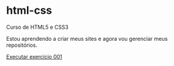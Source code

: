 # html-css
 Curso de HTML5 e CSS3

Estou aprendendo a criar meus sites e agora vou gerenciar meus repositórios.

<a href= "https://caiqueteles.github.io/html-css/exercicios/ex001/index.html">Executar exercício 001</a>